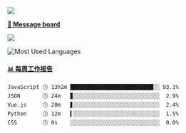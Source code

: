 [![](https://count.getloli.com/get/@SmaIIstars.github.readme)](https://count.getloli.com/)


[**💬 Message board**](https://chat.getloli.com/room/@SmaIIstars.github)

[![](https://chat.getloli.com/room/@SmaIIstars.github/svg?width=600&height=100&limit=20&theme=light&fontSize=14)](https://chat.getloli.com/room/@SmaIIstars.github)


![Most Used Languages](https://github-readme-stats.vercel.app/api/top-langs/?username=SmaIIstars&theme=dark&layout=compact)

<!-- waka-box start -->
#### <a href="https://gist.github.com/7bedf98e5eb1c9dafa176cc06c2428a5" target="_blank">📊 每周工作报告</a>
```text
JavaScript 🕓 13h2m ██████████████████████████░░ 93.1%
JSON       🕓 24m   ▊░░░░░░░░░░░░░░░░░░░░░░░░░░░  2.9%
Vue.js     🕓 20m   ▋░░░░░░░░░░░░░░░░░░░░░░░░░░░  2.4%
Python     🕓 12m   ▍░░░░░░░░░░░░░░░░░░░░░░░░░░░  1.5%
CSS        🕓 0s    ░░░░░░░░░░░░░░░░░░░░░░░░░░░░  0.0%
```
<!-- Powered by https://github.com/journey-ad/waka-box-go . -->
<!-- waka-box end -->
